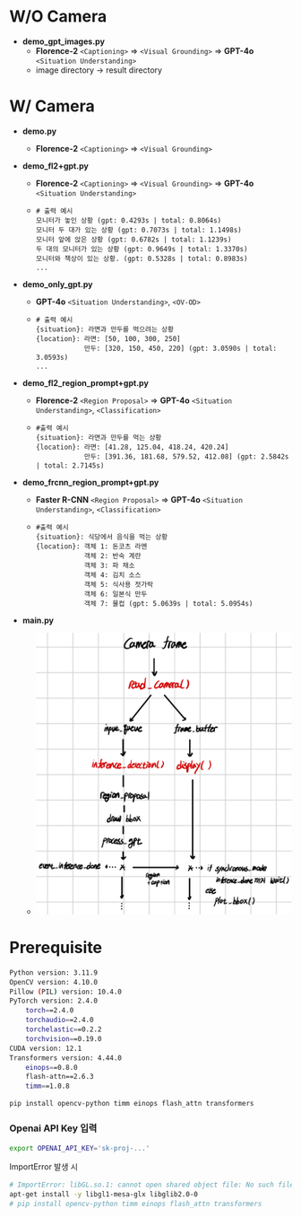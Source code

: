 # W/O Camera

- **demo_gpt_images.py**
    - **Florence-2** `<Captioning>` ⇒ `<Visual Grounding>` ⇒ **GPT-4o** `<Situation Understanding>`
    - image directory -> result directory

# W/ Camera
- **demo.py**
    - **Florence-2** `<Captioning>` ⇒ `<Visual Grounding>`

- **demo_fl2+gpt.py**
    - **Florence-2** `<Captioning>` ⇒ `<Visual Grounding>` ⇒ **GPT-4o** `<Situation Understanding>`
    - ```
      # 출력 예시
      모니터가 놓인 상황 (gpt: 0.4293s | total: 0.8064s)
      모니터 두 대가 있는 상황 (gpt: 0.7073s | total: 1.1498s)
      모니터 앞에 앉은 상황 (gpt: 0.6782s | total: 1.1239s)
      두 대의 모니터가 있는 상황 (gpt: 0.9649s | total: 1.3370s)
      모니터와 책상이 있는 상황. (gpt: 0.5328s | total: 0.8983s)
      ...
      ```

- **demo_only_gpt.py**
    - **GPT-4o** `<Situation Understanding>`, `<OV-OD>`
    - ```
      # 출력 예시
      {situation}: 라면과 만두를 먹으려는 상황
      {location}: 라면: [50, 100, 300, 250]
                  만두: [320, 150, 450, 220] (gpt: 3.0590s | total: 3.0593s)
      ...
      ```
- **demo_fl2_region_prompt+gpt.py**
    - **Florence-2** `<Region Proposal>` ⇒ **GPT-4o** `<Situation Understanding>`, `<Classification>`
    - ```
      #출력 예시
      {situation}: 라면과 만두를 먹는 상황
      {location}: 라면: [41.28, 125.04, 418.24, 420.24]
                  만두: [391.36, 181.68, 579.52, 412.08] (gpt: 2.5842s | total: 2.7145s)   
      ```

- **demo_frcnn_region_prompt+gpt.py**
    - **Faster R-CNN** `<Region Proposal>` ⇒ **GPT-4o** `<Situation Understanding>`, `<Classification>`
    - ```
      #출력 예시
      {situation}: 식당에서 음식을 먹는 상황
      {location}: 객체 1: 돈코츠 라멘
                  객체 2: 반숙 계란
                  객체 3: 파 채소
                  객체 4: 김치 소스
                  객체 5: 식사용 젓가락
                  객체 6: 일본식 만두
                  객체 7: 물컵 (gpt: 5.0639s | total: 5.0954s)
      ``` 

- **main.py**
    - ![image](./image.png)

# Prerequisite 
```bash 
Python version: 3.11.9
OpenCV version: 4.10.0
Pillow (PIL) version: 10.4.0
PyTorch version: 2.4.0
    torch==2.4.0
    torchaudio==2.4.0
    torchelastic==0.2.2
    torchvision==0.19.0
CUDA version: 12.1
Transformers version: 4.44.0
    einops==0.8.0
    flash-attn==2.6.3
    timm==1.0.8
```
```bash
pip install opencv-python timm einops flash_attn transformers
```

### Openai API Key 입력
```bash
export OPENAI_API_KEY='sk-proj-...'
```

ImportError 발생 시
``` bash
# ImportError: libGL.so.1: cannot open shared object file: No such file or directory
apt-get install -y libgl1-mesa-glx libglib2.0-0
# pip install opencv-python timm einops flash_attn transformers
```

